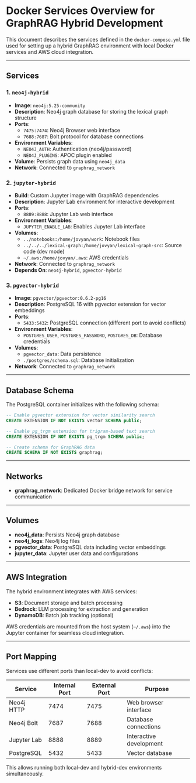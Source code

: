 # Docker Services Overview for GraphRAG Hybrid Development

This document describes the services defined in the `docker-compose.yml` file used for setting up a hybrid GraphRAG environment with local Docker services and AWS cloud integration.

---

## Services

### 1. `neo4j-hybrid`
- **Image**: `neo4j:5.25-community`
- **Description**: Neo4j graph database for storing the lexical graph structure
- **Ports**:
  - `7475:7474`: Neo4j Browser web interface
  - `7688:7687`: Bolt protocol for database connections
- **Environment Variables**:
  - `NEO4J_AUTH`: Authentication (neo4j/password)
  - `NEO4J_PLUGINS`: APOC plugin enabled
- **Volume**: Persists graph data using `neo4j_data`
- **Network**: Connected to `graphrag_network`

### 2. `jupyter-hybrid`
- **Build**: Custom Jupyter image with GraphRAG dependencies
- **Description**: Jupyter Lab environment for interactive development
- **Ports**:
  - `8889:8888`: Jupyter Lab web interface
- **Environment Variables**:
  - `JUPYTER_ENABLE_LAB`: Enables Jupyter Lab interface
- **Volumes**:
  - `../notebooks:/home/jovyan/work`: Notebook files
  - `../../../lexical-graph:/home/jovyan/lexical-graph-src`: Source code (dev mode)
  - `~/.aws:/home/jovyan/.aws`: AWS credentials
- **Network**: Connected to `graphrag_network`
- **Depends On**: `neo4j-hybrid`, `pgvector-hybrid`

### 3. `pgvector-hybrid`
- **Image**: `pgvector/pgvector:0.6.2-pg16`
- **Description**: PostgreSQL 16 with pgvector extension for vector embeddings
- **Ports**:
  - `5433:5432`: PostgreSQL connection (different port to avoid conflicts)
- **Environment Variables**:
  - `POSTGRES_USER`, `POSTGRES_PASSWORD`, `POSTGRES_DB`: Database credentials
- **Volumes**:
  - `pgvector_data`: Data persistence
  - `./postgres/schema.sql`: Database initialization
- **Network**: Connected to `graphrag_network`

---

## Database Schema

The PostgreSQL container initializes with the following schema:

```sql
-- Enable pgvector extension for vector similarity search
CREATE EXTENSION IF NOT EXISTS vector SCHEMA public;

-- Enable pg_trgm extension for trigram-based text search
CREATE EXTENSION IF NOT EXISTS pg_trgm SCHEMA public;

-- Create schema for GraphRAG data
CREATE SCHEMA IF NOT EXISTS graphrag;
```

---

## Networks

- **graphrag_network**: Dedicated Docker bridge network for service communication

---

## Volumes

- **neo4j_data**: Persists Neo4j graph database
- **neo4j_logs**: Neo4j log files
- **pgvector_data**: PostgreSQL data including vector embeddings
- **jupyter_data**: Jupyter user data and configurations

---

## AWS Integration

The hybrid environment integrates with AWS services:

- **S3**: Document storage and batch processing
- **Bedrock**: LLM processing for extraction and generation
- **DynamoDB**: Batch job tracking (optional)

AWS credentials are mounted from the host system (`~/.aws`) into the Jupyter container for seamless cloud integration.

---

## Port Mapping

Services use different ports than local-dev to avoid conflicts:

| Service | Internal Port | External Port | Purpose |
|---------|---------------|---------------|---------|
| Neo4j HTTP | 7474 | 7475 | Web browser interface |
| Neo4j Bolt | 7687 | 7688 | Database connections |
| Jupyter Lab | 8888 | 8889 | Interactive development |
| PostgreSQL | 5432 | 5433 | Vector database |

This allows running both local-dev and hybrid-dev environments simultaneously.